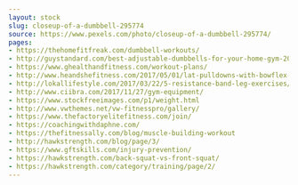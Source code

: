 ```yaml
---
layout: stock
slug: closeup-of-a-dumbbell-295774
source: https://www.pexels.com/photo/closeup-of-a-dumbbell-295774/
pages:
- https://thehomefitfreak.com/dumbbell-workouts/
- http://guystandard.com/best-adjustable-dumbbells-for-your-home-gym-2018/
- https://www.ghealthandfitness.com/workout-plans/
- http://www.heandshefitness.com/2017/05/01/lat-pulldowns-with-bowflex-sunday-food-prep-couples-lateral-raises-he-and-she-fitness/
- http://lokallifestyle.com/2017/03/22/5-resistance-band-leg-exercises/
- http://www.ciibra.com/2017/11/27/gym-equipment/
- https://www.stockfreeimages.com/p1/weight.html
- http://www.vwthemes.net/vw-fitnesspro/gallery/
- https://www.thefactoryelitefitness.com/join/
- https://coachingwithdaphne.com/
- https://thefitnessally.com/blog/muscle-building-workout
- http://hawkstrength.com/blog/page/3/
- https://www.gftskills.com/injury-prevention/
- https://hawkstrength.com/back-squat-vs-front-squat/
- https://hawkstrength.com/category/training/page/2/
---
```

